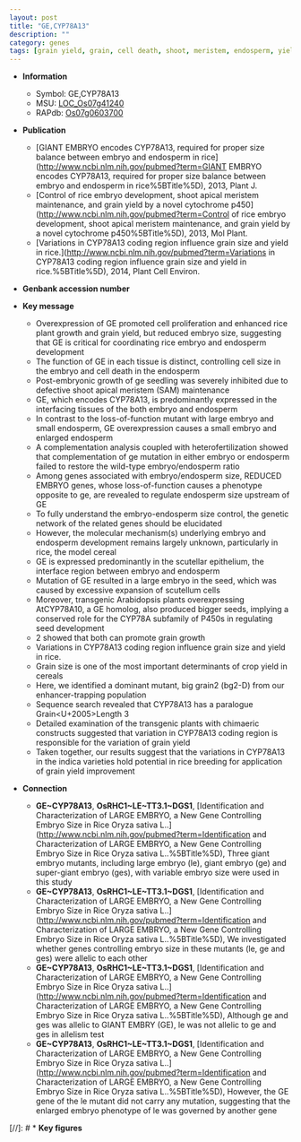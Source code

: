```yaml
---
layout: post
title: "GE,CYP78A13"
description: ""
category: genes
tags: [grain yield, grain, cell death, shoot, meristem, endosperm, yield, seed, seed development, shoot apical meristem, growth, seedling, grain size, breeding]
---
```


* **Information**  
    + Symbol: GE,CYP78A13  
    + MSU: [LOC_Os07g41240](http://rice.uga.edu/cgi-bin/ORF_infopage.cgi?orf=LOC_Os07g41240)  
    + RAPdb: [Os07g0603700](https://rapdb.dna.affrc.go.jp/locus/?name=Os07g0603700)  

* **Publication**  
    + [GIANT EMBRYO encodes CYP78A13, required for proper size balance between embryo and endosperm in rice](http://www.ncbi.nlm.nih.gov/pubmed?term=GIANT EMBRYO encodes CYP78A13, required for proper size balance between embryo and endosperm in rice%5BTitle%5D), 2013, Plant J.
    + [Control of rice embryo development, shoot apical meristem maintenance, and grain yield by a novel cytochrome p450](http://www.ncbi.nlm.nih.gov/pubmed?term=Control of rice embryo development, shoot apical meristem maintenance, and grain yield by a novel cytochrome p450%5BTitle%5D), 2013, Mol Plant.
    + [Variations in CYP78A13 coding region influence grain size and yield in rice.](http://www.ncbi.nlm.nih.gov/pubmed?term=Variations in CYP78A13 coding region influence grain size and yield in rice.%5BTitle%5D), 2014, Plant Cell Environ.

* **Genbank accession number**  

* **Key message**  
    + Overexpression of GE promoted cell proliferation and enhanced rice plant growth and grain yield, but reduced embryo size, suggesting that GE is critical for coordinating rice embryo and endosperm development
    + The function of GE in each tissue is distinct, controlling cell size in the embryo and cell death in the endosperm
    + Post-embryonic growth of ge seedling was severely inhibited due to defective shoot apical meristem (SAM) maintenance
    + GE, which encodes CYP78A13, is predominantly expressed in the interfacing tissues of the both embryo and endosperm
    + In contrast to the loss-of-function mutant with large embryo and small endosperm, GE overexpression causes a small embryo and enlarged endosperm
    + A complementation analysis coupled with heterofertilization showed that complementation of ge mutation in either embryo or endosperm failed to restore the wild-type embryo/endosperm ratio
    + Among genes associated with embryo/endosperm size, REDUCED EMBRYO genes, whose loss-of-function causes a phenotype opposite to ge, are revealed to regulate endosperm size upstream of GE
    + To fully understand the embryo-endosperm size control, the genetic network of the related genes should be elucidated
    + However, the molecular mechanism(s) underlying embryo and endosperm development remains largely unknown, particularly in rice, the model cereal
    + GE is expressed predominantly in the scutellar epithelium, the interface region between embryo and endosperm
    + Mutation of GE resulted in a large embryo in the seed, which was caused by excessive expansion of scutellum cells
    + Moreover, transgenic Arabidopsis plants overexpressing AtCYP78A10, a GE homolog, also produced bigger seeds, implying a conserved role for the CYP78A subfamily of P450s in regulating seed development
    + 2 showed that both can promote grain growth
    + Variations in CYP78A13 coding region influence grain size and yield in rice.
    + Grain size is one of the most important determinants of crop yield in cereals
    + Here, we identified a dominant mutant, big grain2 (bg2-D) from our enhancer-trapping population
    + Sequence search revealed that CYP78A13 has a paralogue Grain<U+2005>Length 3
    + Detailed examination of the transgenic plants with chimaeric constructs suggested that variation in CYP78A13 coding region is responsible for the variation of grain yield
    + Taken together, our results suggest that the variations in CYP78A13 in the indica varieties hold potential in rice breeding for application of grain yield improvement

* **Connection**  
    + __GE~CYP78A13__, __OsRHC1~LE~TT3.1~DGS1__, [Identification and Characterization of LARGE EMBRYO, a New Gene Controlling Embryo Size in Rice Oryza sativa L..](http://www.ncbi.nlm.nih.gov/pubmed?term=Identification and Characterization of LARGE EMBRYO, a New Gene Controlling Embryo Size in Rice Oryza sativa L..%5BTitle%5D), Three giant embryo mutants, including large embryo (le), giant embryo (ge) and super-giant embryo (ges), with variable embryo size were used in this study
    + __GE~CYP78A13__, __OsRHC1~LE~TT3.1~DGS1__, [Identification and Characterization of LARGE EMBRYO, a New Gene Controlling Embryo Size in Rice Oryza sativa L..](http://www.ncbi.nlm.nih.gov/pubmed?term=Identification and Characterization of LARGE EMBRYO, a New Gene Controlling Embryo Size in Rice Oryza sativa L..%5BTitle%5D),  We investigated whether genes controlling embryo size in these mutants (le, ge and ges) were allelic to each other
    + __GE~CYP78A13__, __OsRHC1~LE~TT3.1~DGS1__, [Identification and Characterization of LARGE EMBRYO, a New Gene Controlling Embryo Size in Rice Oryza sativa L..](http://www.ncbi.nlm.nih.gov/pubmed?term=Identification and Characterization of LARGE EMBRYO, a New Gene Controlling Embryo Size in Rice Oryza sativa L..%5BTitle%5D),  Although ge and ges was allelic to GIANT EMBRY (GE), le was not allelic to ge and ges in allelism test
    + __GE~CYP78A13__, __OsRHC1~LE~TT3.1~DGS1__, [Identification and Characterization of LARGE EMBRYO, a New Gene Controlling Embryo Size in Rice Oryza sativa L..](http://www.ncbi.nlm.nih.gov/pubmed?term=Identification and Characterization of LARGE EMBRYO, a New Gene Controlling Embryo Size in Rice Oryza sativa L..%5BTitle%5D),  However, the GE gene of the le mutant did not carry any mutation, suggesting that the enlarged embryo phenotype of le was governed by another gene

[//]: # * **Key figures**  


